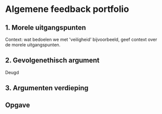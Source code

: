 # Algemene feedback portfolio

## 1. Morele uitgangspunten
Context: wat bedoelen we met 'veiligheid' bijvoorbeeld, geef context over de morele uitgangspunten.

## 2. Gevolgenethisch argument
Deugd

## 3. Argumenten verdieping

## Opgave
